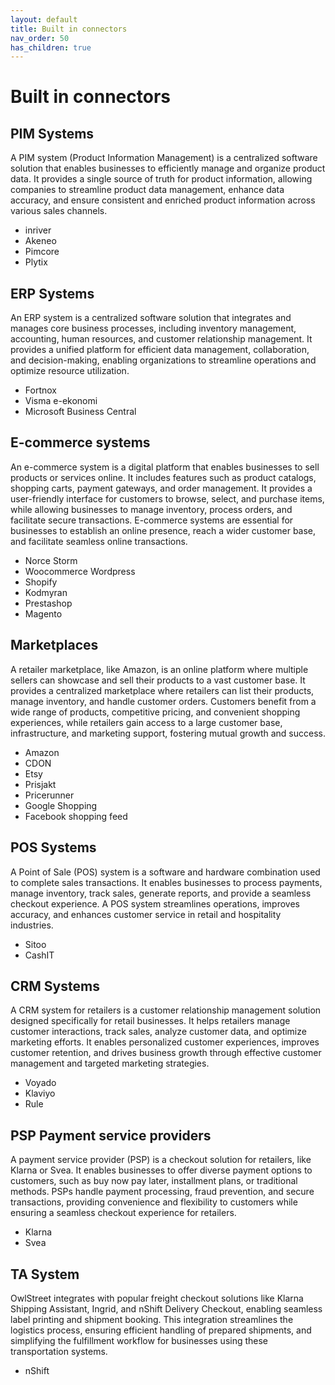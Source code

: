 ```yaml
---
layout: default
title: Built in connectors
nav_order: 50
has_children: true
---
```


# Built in connectors

## PIM Systems
A PIM system (Product Information Management) is a centralized software solution that enables businesses to efficiently manage and organize product data. It provides a single source of truth for product information, allowing companies to streamline product data management, enhance data accuracy, and ensure consistent and enriched product information across various sales channels.

- inriver
- Akeneo
- Pimcore
- Plytix

## ERP Systems
An ERP system is a centralized software solution that integrates and manages core business processes, including inventory management, accounting, human resources, and customer relationship management. It provides a unified platform for efficient data management, collaboration, and decision-making, enabling organizations to streamline operations and optimize resource utilization.

- Fortnox
- Visma e-ekonomi
- Microsoft Business Central

## E-commerce systems
An e-commerce system is a digital platform that enables businesses to sell products or services online. It includes features such as product catalogs, shopping carts, payment gateways, and order management. It provides a user-friendly interface for customers to browse, select, and purchase items, while allowing businesses to manage inventory, process orders, and facilitate secure transactions. E-commerce systems are essential for businesses to establish an online presence, reach a wider customer base, and facilitate seamless online transactions.

- Norce Storm
- Woocommerce Wordpress
- Shopify
- Kodmyran
- Prestashop
- Magento

## Marketplaces
A retailer marketplace, like Amazon, is an online platform where multiple sellers can showcase and sell their products to a vast customer base. It provides a centralized marketplace where retailers can list their products, manage inventory, and handle customer orders. Customers benefit from a wide range of products, competitive pricing, and convenient shopping experiences, while retailers gain access to a large customer base, infrastructure, and marketing support, fostering mutual growth and success.

- Amazon
- CDON
- Etsy
- Prisjakt
- Pricerunner
- Google Shopping
- Facebook shopping feed

## POS Systems
A Point of Sale (POS) system is a software and hardware combination used to complete sales transactions. It enables businesses to process payments, manage inventory, track sales, generate reports, and provide a seamless checkout experience. A POS system streamlines operations, improves accuracy, and enhances customer service in retail and hospitality industries.

- Sitoo
- CashIT

## CRM Systems
A CRM system for retailers is a customer relationship management solution designed specifically for retail businesses. It helps retailers manage customer interactions, track sales, analyze customer data, and optimize marketing efforts. It enables personalized customer experiences, improves customer retention, and drives business growth through effective customer management and targeted marketing strategies.

- Voyado
- Klaviyo
- Rule

## PSP Payment service providers
A payment service provider (PSP) is a checkout solution for retailers, like Klarna or Svea. It enables businesses to offer diverse payment options to customers, such as buy now pay later, installment plans, or traditional methods. PSPs handle payment processing, fraud prevention, and secure transactions, providing convenience and flexibility to customers while ensuring a seamless checkout experience for retailers.

- Klarna
- Svea

## TA System
OwlStreet integrates with popular freight checkout solutions like Klarna Shipping Assistant, Ingrid, and nShift Delivery Checkout, enabling seamless label printing and shipment booking. This integration streamlines the logistics process, ensuring efficient handling of prepared shipments, and simplifying the fulfillment workflow for businesses using these transportation systems.

- nShift
